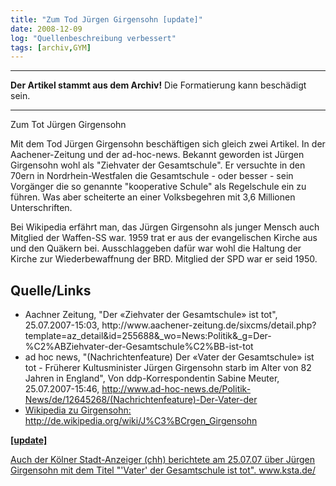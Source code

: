 ```yaml
---
title: "Zum Tod Jürgen Girgensohn [update]"
date: 2008-12-09
log: "Quellenbeschreibung verbessert"
tags: [archiv,GYM]
---
```

<hr><b>Der Artikel stammt aus dem Archiv!</b> Die Formatierung kann beschädigt sein.<hr>

Zum Tot Jürgen Girgensohn

Mit dem Tod Jürgen Girgensohn beschäftigen sich gleich zwei Artikel. In der Aachener-Zeitung und der ad-hoc-news. Bekannt geworden ist Jürgen Girgensohn wohl als "Ziehvater der Gesamtschule". Er versuchte in den 70ern in Nordrhein-Westfalen die Gesamtschule - oder besser - sein Vorgänger die so genannte "kooperative Schule" als Regelschule ein zu führen. Was aber scheiterte an einer Volksbegehren mit 3,6 Millionen Unterschriften.

Bei Wikipedia erfährt man, das Jürgen Girgensohn als junger Mensch auch Mitglied der Waffen-SS war. 1959 trat er aus der evangelischen Kirche aus und den Quäkern bei. Ausschlaggeben dafür war wohl die Haltung der Kirche zur Wiederbewaffnung der BRD. Mitglied der SPD war er seid 1950.

## Quelle/Links ##
<ul>
<li>Aachner Zeitung, "Der «Ziehvater der Gesamtschule» ist tot",  25.07.2007-15:03, 
http://www.aachener-zeitung.de/sixcms/detail.php?template=az_detail&amp;id=255688&amp;_wo=News:Politik&amp;_g=Der-%C2%ABZiehvater-der-Gesamtschule%C2%BB-ist-tot </li>
<li> ad hoc news, "(Nachrichtenfeature) Der «Vater der Gesamtschule» ist tot - Früherer Kultusminister Jürgen Girgensohn starb im Alter von 82 Jahren in England", Von ddp-Korrespondentin Sabine Meuter, 25.07.2007-15:46, <a href="http://www.ad-hoc-news.de/Politik-News/de/12645268/(Nachrichtenfeature)-Der-Vater-der">http://www.ad-hoc-news.de/Politik-News/de/12645268/(Nachrichtenfeature)-Der-Vater-der</> </li>
<li> Wikipedia zu Girgensohn: http://de.wikipedia.org/wiki/J%C3%BCrgen_Girgensohn </li>
</ul>

<strong>[update]</strong>

Auch der Kölner Stadt-Anzeiger (chh) berichtete am 25.07.07 über Jürgen Girgensohn mit dem Titel "'Vater' der Gesamtschule ist tot". <a href="http://www.ksta.de/html/artikel/1182933955435.shtml">www.ksta.de/</a>


